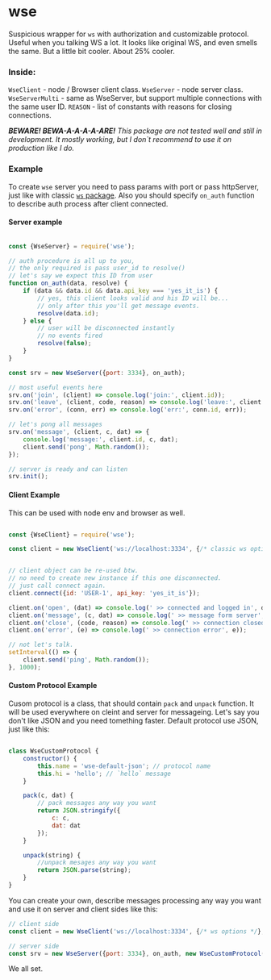 # wse
Suspicious wrapper for ``ws`` with authorization and customizable protocol. Useful when you talking WS a lot. It looks like original WS, and even smells the same. But a little bit cooler. About 25% cooler.

### Inside:

``WseClient`` - node / Browser client class.
``WseServer`` - node server class.
``WseServerMulti`` - same as WseServer, but support multiple connections with the same user ID.
``REASON`` - list of constants with reasons for closing connections.


***BEWARE! BEWA-A-A-A-A-ARE!***
*This package are not tested well and still in development. It mostly working, but I don`t recommend to use it on production like I do.*



### Example

To create ``wse`` server you need to pass params with port or pass httpServer, just like with classic [``ws`` package](/package/ws).
Also you should specify ``on_auth`` function to describe auth process after client connected.

#### Server example
```JavaScript

const {WseServer} = require('wse');

// auth procedure is all up to you,
// the only required is pass user_id to resolve()
// let's say we expect this ID from user
function on_auth(data, resolve) {
    if (data && data.id && data.api_key === 'yes_it_is') {
        // yes, this client looks valid and his ID will be...
        // only after this you'll get message events.
        resolve(data.id);
    } else {
        // user will be disconnected instantly
        // no events fired
        resolve(false);
    }
}

const srv = new WseServer({port: 3334}, on_auth);

// most useful events here
srv.on('join', (client) => console.log('join:', client.id));
srv.on('leave', (client, code, reason) => console.log('leave:', client.id, code, reason));
srv.on('error', (conn, err) => console.log('err:', conn.id, err));

// let's pong all messages
srv.on('message', (client, c, dat) => {
    console.log('message:', client.id, c, dat);
    client.send('pong', Math.random());
});

// server is ready and can listen
srv.init();


```


#### Client Example

This can be used with node env and browser as well.

```JavaScript

const {WseClient} = require('wse');

const client = new WseClient('ws://localhost:3334', {/* classic ws options */});


// client object can be re-used btw.
// no need to create new instance if this one disconnected.
// just call connect again.
client.connect({id: 'USER-1', api_key: 'yes_it_is'});

client.on('open', (dat) => console.log(' >> connected and logged in', dat));
client.on('message', (c, dat) => console.log(' >> message form server', c, dat));
client.on('close', (code, reason) => console.log(' >> connection closed', code, reason));
client.on('error', (e) => console.log(' >> connection error', e));

// not let's talk.
setInterval(() => {
    client.send('ping', Math.random());
}, 1000);


```

#### Custom Protocol Example

Cusom protocol is a class, that should contain ``pack`` and ``unpack`` function. It will be used everywhere on cleint and server for messageing. Let's say you don't like JSON and you need tomething faster. Default protocol use JSON, just like this:

```Javascript

class WseCustomProtocol {
    constructor() {
        this.name = 'wse-default-json'; // protocol name
        this.hi = 'hello'; // `hello` message
    }

    pack(c, dat) {
        // pack messages any way you want
        return JSON.stringify({
            c: c,
            dat: dat
        });
    }

    unpack(string) {
        //unpack mesages any way you want
        return JSON.parse(string);
    }
}

```

You can create your own, describe messages processing any way you want and use it on server and client sides like this:

```Javascript
// client side
const client = new WseClient('ws://localhost:3334', {/* ws options */}, new WseCustomProtocol());

// server side
const srv = new WseServer({port: 3334}, on_auth, new WseCustomProtocol());
```

We all set.
